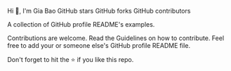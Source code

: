 Hi 👋, I'm Gia Bao
GitHub stars GitHub forks GitHub contributors

A collection of GitHub profile README's examples.

Contributions are welcome. Read the Guidelines on how to contribute. Feel free to add your or someone else's GitHub profile README file.

Don't forget to hit the ⭐ if you like this repo.
